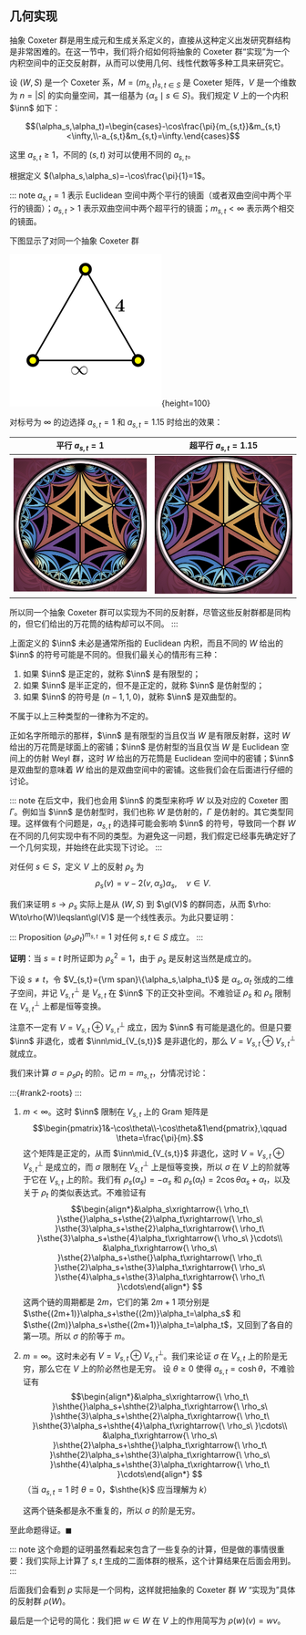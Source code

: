 ## 几何实现

抽象 Coxeter 群是用生成元和生成关系定义的，直接从这种定义出发研究群结构是非常困难的。在这一节中，我们将介绍如何将抽象的 Coxeter 群“实现”为一个内积空间中的正交反射群，从而可以使用几何、线性代数等多种工具来研究它。

设 $(W,S)$ 是一个 Coxeter 系，$M=(m_{s,t})_{s,t\in S}$ 是 Coxeter 矩阵，$V$ 是一个维数为 $n=|S|$ 的实向量空间，其一组基为 $\{\alpha_s \mid s\in S\}$。我们规定 $V$ 上的一个内积 $\inn$ 如下：

$$(\alpha_s,\alpha_t)=\begin{cases}-\cos\frac{\pi}{m_{s,t}}&m_{s,t}<\infty,\\-a_{s,t}&m_{s,t}=\infty.\end{cases}$$

这里 $a_{s,t}\geq 1$，不同的 $(s,t)$ 对可以使用不同的 $a_{s,t}$。

根据定义 $(\alpha_s,\alpha_s)=-\cos\frac{\pi}{1}=1$。

::: note
$a_{s,t}=1$ 表示 Euclidean 空间中两个平行的镜面（或者双曲空间中两个平行的镜面）；$a_{s,t}>1$ 表示双曲空间中两个超平行的镜面；$m_{s,t}<\infty$ 表示两个相交的镜面。

下图显示了对同一个抽象 Coxeter 群

![](images/3-4-inf.svg){height=100}

对标号为 $\infty$ 的边选择 $a_{s,t}=1$ 和 $a_{s,t}=1.15$ 时给出的效果：

| 平行 $a_{s,t}=1$ | 超平行  $a_{s,t}=1.15$ |
|:---:|:---:|
|![](images/parallel.png)|![](images/hypparallel.png)|

所以同一个抽象 Coxeter 群可以实现为不同的反射群，尽管这些反射群都是同构的，但它们给出的万花筒的结构却可以不同。
:::

上面定义的 $\inn$ 未必是通常所指的 Euclidean 内积，而且不同的 $W$ 给出的 $\inn$ 的符号可能是不同的。但我们最关心的情形有三种：

1. 如果 $\inn$ 是正定的，就称 $\inn$ 是有限型的；
2. 如果 $\inn$ 是半正定的，但不是正定的，就称 $\inn$ 是仿射型的；
3. 如果 $\inn$ 的符号是 $(n-1, 1,0)$，就称 $\inn$ 是双曲型的。

不属于以上三种类型的一律称为不定的。

正如名字所暗示的那样，$\inn$ 是有限型的当且仅当 $W$ 是有限反射群，这时 $W$ 给出的万花筒是球面上的密铺；$\inn$ 是仿射型的当且仅当 $W$ 是 Euclidean 空间上的仿射 Weyl 群，这时 $W$ 给出的万花筒是 Euclidean 空间中的密铺；$\inn$ 是双曲型的意味着 $W$ 给出的是双曲空间中的密铺。这些我们会在后面进行仔细的讨论。

::: note
在后文中，我们也会用 $\inn$ 的类型来称呼 $W$ 以及对应的 Coxeter 图 $\Gamma$。例如当 $\inn$ 是仿射型时，我们也称 $W$ 是仿射的，$\Gamma$ 是仿射的。其它类型同理。这样做有个问题是，$a_{s,t}$ 的选择可能会影响 $\inn$ 的符号，导致同一个群 $W$ 在不同的几何实现中有不同的类型。为避免这一问题，我们假定已经事先确定好了一个几何实现，并始终在此实现下讨论。
:::

对任何 $s\in S$，定义 $V$ 上的反射 $\rho_s$ 为
$$\rho_s(v) = v -2(v,\alpha_s)\alpha_s ,\quad v\in V.$$

我们来证明 $s\to\rho_s$ 实际上是从 $(W,S)$ 到 $\gl(V)$ 的群同态，从而 $\rho: W\to\rho(W)\leqslant\gl(V)$ 是一个线性表示。为此只要证明：

::: Proposition
$(\rho_s\rho_t)^{m_{s,t}}=1$ 对任何 $s,t\in S$ 成立。
:::

**证明**：当 $s=t$ 时所证即为 $\rho_s^2=1$，由于 $\rho_s$ 是反射这当然是成立的。

下设 $s\ne t$，令 $V_{s,t}={\rm span}\{\alpha_s,\alpha_t\}$ 是 $\alpha_s,\alpha_t$ 张成的二维子空间，并记 $V_{s,t}^\bot$ 是 $V_{s,t}$ 在 $\inn$ 下的正交补空间。不难验证 $\rho_s$ 和 $\rho_s$ 限制在 $V_{s,t}^\bot$ 上都是恒等变换。

注意不一定有 $V=V_{s,t}\oplus V_{s,t}^\bot$ 成立，因为 $\inn$ 有可能是退化的。但是只要 $\inn$ 非退化，或者 $\inn\mid_{V_{s,t}}$ 是非退化的，那么 $V=V_{s,t}\oplus V_{s,t}^\bot$ 就成立。

我们来计算 $\sigma=\rho_s\rho_t$ 的阶。记 $m=m_{s,t}$，分情况讨论：

:::{#rank2-roots}
:::

1. $m<\infty$。这时 $\inn$ 限制在 $V_{s,t}$ 上的 Gram 矩阵是
$$\begin{pmatrix}1&-\cos\theta\\-\cos\theta&1\end{pmatrix},\qquad \theta=\frac{\pi}{m}.$$
这个矩阵是正定的，从而 $\inn\mid_{V_{s,t}}$ 非退化，这时 $V=V_{s,t}\oplus V_{s,t}^\bot$ 是成立的，而 $\sigma$ 限制在 $V_{s,t}^\bot$ 上是恒等变换，所以 $\sigma$ 在 $V$ 上的阶就等于它在 $V_{s,t}$ 上的阶。我们有 $\rho_s(\alpha_s)=-\alpha_s$ 和 $\rho_s(\alpha_t)=2\cos\theta\alpha_s+\alpha_t$，以及关于 $\rho_t$ 的类似表达式。不难验证有
$$\begin{align*}&\alpha_s\xrightarrow{\ \rho_t\ }\sthe{}\alpha_s+\sthe{2}\alpha_t\xrightarrow{\ \rho_s\ }\sthe{3}\alpha_s+\sthe{2}\alpha_t\xrightarrow{\ \rho_t\ }\sthe{3}\alpha_s+\sthe{4}\alpha_t\xrightarrow{\ \rho_s\ }\cdots\\
&\alpha_t\xrightarrow{\ \rho_s\ }\sthe{2}\alpha_s+\sthe{}\alpha_t\xrightarrow{\ \rho_t\ }\sthe{2}\alpha_s+\sthe{3}\alpha_t\xrightarrow{\ \rho_s\ }\sthe{4}\alpha_s+\sthe{3}\alpha_t\xrightarrow{\ \rho_t\ }\cdots\end{align*}
$$
这两个链的周期都是 $2m$，它们的第 $2m+1$ 项分别是 $\sthe{(2m+1)}\alpha_s+\sthe{(2m)}\alpha_t=\alpha_s$ 和 $\sthe{(2m)}\alpha_s+\sthe{(2m+1)}\alpha_t=\alpha_t$，又回到了各自的第一项。所以 $\sigma$ 的阶等于 $m$。

2. $m=\infty$。这时未必有 $V=V_{s,t}\oplus V_{s,t}^\bot$。我们来论证 $\sigma$ 在 $V_{s,t}$ 上的阶是无穷，那么它在 $V$ 上的阶必然也是无穷。
设 $\theta\geq0$ 使得 $a_{s,t}=\cosh\theta$，不难验证有
$$\begin{align*}&\alpha_s\xrightarrow{\ \rho_t\ }\shthe{}\alpha_s+\shthe{2}\alpha_t\xrightarrow{\ \rho_s\ }\shthe{3}\alpha_s+\shthe{2}\alpha_t\xrightarrow{\ \rho_t\ }\shthe{3}\alpha_s+\shthe{4}\alpha_t\xrightarrow{\ \rho_s\ }\cdots\\
&\alpha_t\xrightarrow{\ \rho_s\ }\shthe{2}\alpha_s+\shthe{}\alpha_t\xrightarrow{\ \rho_t\ }\shthe{2}\alpha_s+\shthe{3}\alpha_t\xrightarrow{\ \rho_s\ }\shthe{4}\alpha_s+\shthe{3}\alpha_t\xrightarrow{\ \rho_t\ }\cdots\end{align*}
$$（当 $a_{s,t}=1$ 时 $\theta=0$，$\shthe{k}$ 应当理解为 $k$）

   这两个链条都是永不重复的，所以 $\sigma$ 的阶是无穷。

至此命题得证。$\blacksquare$

::: note
这个命题的证明虽然看起来包含了一些复杂的计算，但是做的事情很重要：我们实际上计算了 $s,t$ 生成的二面体群的根系，这个计算结果在后面会用到。
:::


后面我们会看到 $\rho$ 实际是一个同构，这样就把抽象的 Coxeter 群 $W$ “实现为”具体的反射群 $\rho(W)$。

最后是一个记号的简化：我们把 $w\in W$ 在 $V$ 上的作用简写为 $\rho(w)(v)=wv$。
